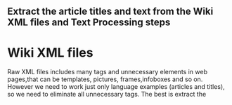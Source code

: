 ## Extract the article titles and text from the Wiki XML files and Text Processing steps
# Wiki XML files
Raw XML files includes many tags and unnecessary elements in web pages,that can be templates, pictures, frames,infoboxes and so on. However we need to work just only language examples (articles and titles), so we need to eliminate all unnecessary tags. The best is extract the <title> and <text> tags first. 
  
# Gensim
Gensim is a free Python library designed to work on text files. This library supports some unsupervised algorithms like Word2Vec and gives tool to consturct it.[In here](https://radimrehurek.com/gensim/intro.html), you can look at this library in detailed.

Install gensim
```
pip install --upgrade gensim
```
# Wikicorpus by Gensim
Wikicorpus is a tool to work on wiki dump xml files provided by gensim. Using this tool it can be easily created text files that is includes only article titles and texts because, this module deals with unwanted tags, frames or infoboxes easily. 

In most of the NLP project needs preprocessing steps to clean the dataset and create workable scheme. Although preporcessing steps depends on the nature of the project, frequently used steps are converting lowercase, removing stopwords and applying lemmatization. It can be done  preprocessed steps(mentioned) using Wikicorpus tool without stopwords. In this project we applied lemmatization with WordNetLemmatizer  and Stopwords provided by NLTK. 

It is removed stopwords like "a", "an","herself", "it","are", "was"...

Lemmatization eliminates the prefixes and suffixes and gives lemma that should be an actual language word.

Example lemmatization;butterflies->butterfly , playing->play
